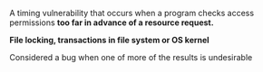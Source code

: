 A timing vulnerability that occurs when a program checks access permissions **too far in advance of a resource request.** 

**File locking, transactions in file system or OS kernel**

Considered a bug when one of more of the results is undesirable